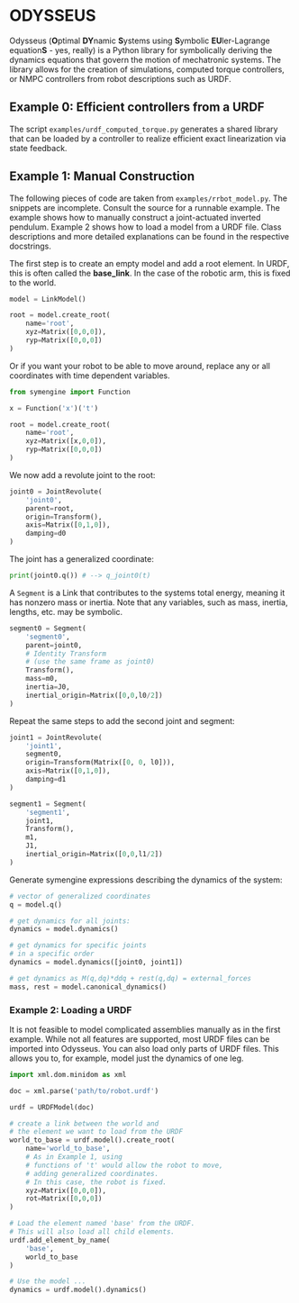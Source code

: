 
# ODYSSEUS

Odysseus (**O**ptimal **DY**namic **S**ystems using **S**ymbolic **EU**ler-Lagrange equation**S** - yes, really) is a Python library for symbolically deriving the dynamics equations that govern the motion of mechatronic systems. The library allows for the creation of simulations, computed torque controllers, or NMPC controllers from robot descriptions such as URDF.

## Example 0: Efficient controllers from a URDF 

The script `examples/urdf_computed_torque.py` generates a shared library that can be loaded by a controller to realize efficient exact linearization via state feedback.

## Example 1: Manual Construction

The following pieces of code are taken from `examples/rrbot_model.py`. The snippets are incomplete. Consult the source for a runnable example. The example shows how to manually construct a joint-actuated inverted pendulum. Example 2 shows how to load a model from a URDF file. Class descriptions and more detailed explanations can be found in the respective docstrings.

The first step is to create an empty model and add a root element. In URDF, this is often called the **base_link**. In the case of the robotic arm, this is fixed to the world. 

```Python
model = LinkModel()

root = model.create_root(
    name='root', 
    xyz=Matrix([0,0,0]), 
    ryp=Matrix([0,0,0])
)
```

Or if you want your robot to be able to move around, replace any or all coordinates with time dependent variables.

```Python
from symengine import Function

x = Function('x')('t')

root = model.create_root(
    name='root', 
    xyz=Matrix([x,0,0]), 
    ryp=Matrix([0,0,0])
)
```

We now add a revolute joint to the root:

```Python
joint0 = JointRevolute(
    'joint0',
    parent=root,
    origin=Transform(),
    axis=Matrix([0,1,0]),
    damping=d0
)
```

The joint has a generalized coordinate:

```Python
print(joint0.q()) # --> q_joint0(t)
```

A `Segment` is a Link that contributes to the systems total energy, meaning it has nonzero mass or inertia. Note that any variables, such as mass, inertia, lengths, etc. may be symbolic.

```Python
segment0 = Segment(
    'segment0', 
    parent=joint0, 
    # Identity Transform 
    # (use the same frame as joint0)
    Transform(), 
    mass=m0, 
    inertia=J0, 
    inertial_origin=Matrix([0,0,l0/2])
)
```

Repeat the same steps to add the second joint and segment:

```Python
joint1 = JointRevolute(
    'joint1',
    segment0,
    origin=Transform(Matrix([0, 0, l0])),
    axis=Matrix([0,1,0]),
    damping=d1
)

segment1 = Segment(
    'segment1', 
    joint1, 
    Transform(), 
    m1, 
    J1, 
    inertial_origin=Matrix([0,0,l1/2])
)
```

Generate symengine expressions describing the dynamics of the system: 

```Python
# vector of generalized coordinates
q = model.q()

# get dynamics for all joints:
dynamics = model.dynamics()

# get dynamics for specific joints
# in a specific order
dynamics = model.dynamics([joint0, joint1])

# get dynamics as M(q,dq)*ddq + rest(q,dq) = external_forces
mass, rest = model.canonical_dynamics()
```

### Example 2: Loading a URDF

It is not feasible to model complicated assemblies manually as in the first example. While not all features are supported, most URDF files can be imported into Odysseus. You can also load only parts of URDF files. This allows you to, for example, model just the dynamics of one leg.

```Python
import xml.dom.minidom as xml

doc = xml.parse('path/to/robot.urdf')

urdf = URDFModel(doc)

# create a link between the world and 
# the element we want to load from the URDF
world_to_base = urdf.model().create_root(
    name='world_to_base',
    # As in Example 1, using 
    # functions of 't' would allow the robot to move, 
    # adding generalized coordinates. 
    # In this case, the robot is fixed. 
    xyz=Matrix([0,0,0]),
    rot=Matrix([0,0,0])
)

# Load the element named 'base' from the URDF.
# This will also load all child elements.
urdf.add_element_by_name(
    'base',
    world_to_base
)

# Use the model ...
dynamics = urdf.model().dynamics()
```
